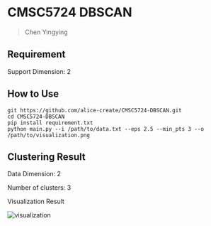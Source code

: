 # CMSC5724 DBSCAN

> Chen Yingying

## Requirement

Support Dimension: 2

## How to Use

```shell
git https://github.com/alice-create/CMSC5724-DBSCAN.git
cd CMSC5724-DBSCAN
pip install requirement.txt
python main.py --i /path/to/data.txt --eps 2.5 --min_pts 3 --o /path/to/visualization.png
```

## Clustering Result

Data Dimension: 2

Number of clusters: 3

Visualization Result

![visualization](/Users/yychen/PycharmProjects/DBSCAN/visualization.png)

